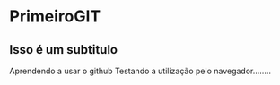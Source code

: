 # PrimeiroGIT
## Isso é um subtitulo
 Aprendendo a usar o github
 Testando a utilização pelo navegador........
